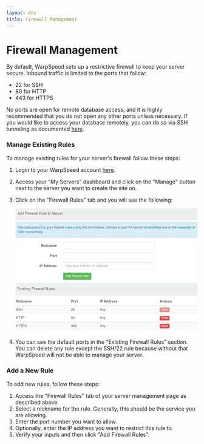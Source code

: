 ```yaml
---
layout: doc
title: Firewall Management
---
```


# Firewall Management

By default, WarpSpeed sets up a restrictive firewall to keep your server secure. Inbound traffic is limited to the ports that follow:

- 22 for SSH
- 80  for HTTP
- 443 for HTTPS

No ports are open for remote database access, and it is highly recommended that you do not open any other ports unless necessary. If you would like to access your database remotely, you can do so via SSH tunneling as documented [here](/v1/database-setup-and-access).

### Manage Existing Rules

To manage existing rules for your server's firewall follow these steps:

1. Login to your WarpSpeed account [here](https://warpspeed.io/login).
1. Access your "My Servers" dashboard and click on the "Manage" button next to the server you want to create the site on.
1. Click on the "Firewall Rules" tab and you will see the following:

	![](/v1/img/firewall_management.png)

1. You can see the default ports in the "Existing Firewall Rules" section. You can delete any rule except the SSH/22 rule because without that WarpSpeed will not be able to manage your server.

### Add a New Rule

To add new rules, follow these steps:

1. Access the "Firewall Rules" tab of your server management page as described above.
1. Select a nickname for the rule. Generally, this should be the service you are allowing.
1. Enter the port number you want to allow.
1. Optionally, enter the IP address you want to restrict this rule to.
1. Verify your inputs and then click "Add Firewall Rules".
